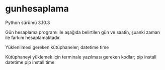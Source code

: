 # gunhesaplama
Python sürümü 3.10.3

Gün hesaplama programı ile aşağıda belirtilen gün ve saatin, şuanki zaman ile farkını hesaplamaktadır.

Yüklenilmesi gereken kütüphaneler;
datetime
time

Kütüphaneyi yüklemek için terminale yazılması gereken kodlar;
pip install datetime
pip install time

